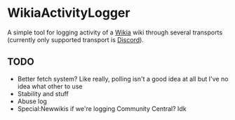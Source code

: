 # WikiaActivityLogger
A simple tool for logging activity of a [Wikia](http://community.wikia.com) wiki through several transports (currently only supported transport is [Discord](https://discordapp.com)).
## TODO
- Better fetch system? Like really, polling isn't a good idea at all but I've no idea what other to use
- Stability and stuff
- Abuse log
- Special:Newwikis if we're logging Community Central? Idk
